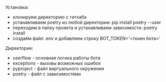 Установка:
- клонируем директорию с гитхаба
- устанавливаем poetry из любой директории: pip install poetry --user
- переходим в папку проекта и устанавливаем зависимости: poetry install
- создаём файл .env и добавляем строку  BOT_TOKEN='<токен бота>'


Директории:
- userflow - основная логика работы бота
- exceptions - вызовы возможных ошибок
- pyproject - файл виртуального окружения
- poetry - файл с зависимостями